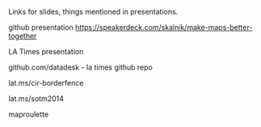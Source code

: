 

Links for slides, things mentioned in presentations. 

github presentation
https://speakerdeck.com/skalnik/make-maps-better-together

LA Times presentation

github.com/datadesk - la times github repo

lat.ms/cir-borderfence 

lat.ms/sotm2014

maproulette

